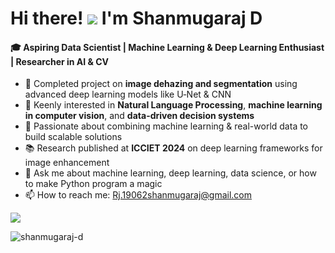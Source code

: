 Hi there! ![](https://user-images.githubusercontent.com/18350557/176309783-0785949b-9127-417c-8b55-ab5a4333674e.gif) I'm Shanmugaraj D  
=====================================================================================================================

<h4>🎓 Aspiring Data Scientist | Machine Learning & Deep Learning Enthusiast | Researcher in AI & CV</h4>

- 🔭 Completed project on **image dehazing and segmentation** using advanced deep learning models like U‑Net & CNN  
- 🌱 Keenly interested in **Natural Language Processing**, **machine learning in computer vision**, and **data-driven decision systems**  
- 👯 Passionate about combining machine learning & real-world data to build scalable solutions  
- 📚 Research published at **ICCIET 2024** on deep learning frameworks for image enhancement  
- 💬 Ask me about machine learning, deep learning, data science, or how to make Python program a magic
- 📫 How to reach me: Rj.19062shanmugaraj@gmail.com  




<a href="https://github.com/shanmugaraj-d" target="_blank" rel="noreferrer">
  <img src="https://img.shields.io/github/followers/shanmugaraj-d?logo=github&style=for-the-badge&color=0e75b6&labelColor=161b22" />
</a>

<p align="left"> 
  <img src="https://komarev.com/ghpvc/?username=shanmugaraj-d&label=Profile%20views&color=0e75b6&style=flat" alt="shanmugaraj-d" /> 
</p>



